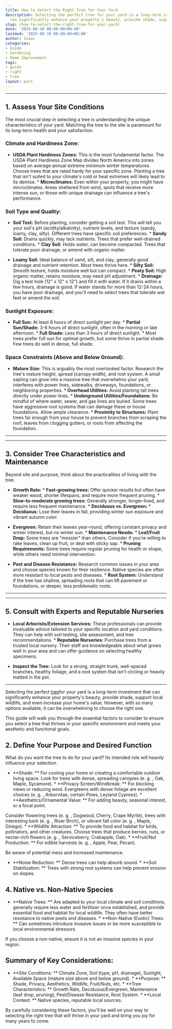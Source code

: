 ```yaml
---
title: How to Select the Right Tree for Your Yard
description: Selecting the perfect tree for your yard is a long-term investment that
  can significantly enhance your property's beauty, provide shade, support local...
slug: /how-to-select-the-right-tree-for-your-yard/
date: '2025-08-10 00:00:00+00:00'
lastmod: '2025-08-10 00:00:00+00:00'
author: Isaac
categories:
- Guide
- Gardening
- Home Improvement
tags:
- guide
- right
- tree
layout: post
---
```

---

## 1. Assess Your Site Conditions
The most crucial step in selecting a tree is understanding the unique characteristics of your yard. Matching the tree to the site is paramount for its long-term health and your satisfaction.

### Climate and Hardiness Zone:

* **USDA Plant Hardiness Zones:** This is the most fundamental factor. The USDA Plant Hardiness Zone Map divides North America into zones based on average annual extreme minimum winter temperatures. Choose trees that are rated hardy for your specific zone. Planting a tree that isn't suited to your climate's cold or heat extremes will likely lead to its demise. * **Microclimates:** Even within your property, you might have microclimates.
Areas sheltered from wind, spots that receive more intense sun, or those with unique drainage can influence a tree's performance.

### Soil Type and Quality:

* **Soil Test:** Before planting, consider getting a soil test. This will tell you your soil's pH (acidity/alkalinity), nutrient levels, and texture (sandy, loamy, clay, silty). Different trees have specific soil preferences. * **Sandy Soil:** Drains quickly, may lack nutrients. Trees that prefer well-drained conditions. * **Clay Soil:** Holds water, can become compacted. Trees that tolerate poor drainage, or amend with organic matter.

* **Loamy Soil:** Ideal balance of sand, silt, and clay; generally good drainage and nutrient retention. Most trees thrive here. * **Silty Soil:** Smooth texture, holds moisture well but can compact. * **Peaty Soil:** High organic matter, retains moisture, may need pH adjustment. * **Drainage:** Dig a test hole (12" x 12" x 12") and fill it with water. If it drains within a few hours, drainage is good.
If water stands for more than 12-24 hours, you have poor drainage, and you'll need to select trees that tolerate wet feet or amend the soil.

### Sunlight Exposure:

* **Full Sun:** At least 6 hours of direct sunlight per day. * **Partial Sun/Shade:** 3-6 hours of direct sunlight, often in the morning or late afternoon. * **Full Shade:** Less than 3 hours of direct sunlight. * Most trees prefer full sun for optimal growth, but some thrive in partial shade. Few trees do well in dense, full shade.

### Space Constraints (Above and Below Ground):

* **Mature Size:** This is arguably the most overlooked factor. Research the tree's mature height, spread (canopy width), and root system. A small sapling can grow into a massive tree that overwhelms your yard, interferes with power lines, sidewalks, driveways, foundations, or neighboring properties. * **Overhead Utilities:** Avoid planting tall trees directly under power lines. * **Underground Utilities/Foundations:** Be mindful of where water, sewer, and gas lines are buried.
Some trees have aggressive root systems that can damage these or house foundations. Allow ample clearance. * **Proximity to Structures:** Plant trees far enough from your house to prevent branches from scraping the roof, leaves from clogging gutters, or roots from affecting the foundation.
---
---

## 3. Consider Tree Characteristics and Maintenance
Beyond site and purpose, think about the practicalities of living with the tree.

* **Growth Rate:** * **Fast-growing trees:** Offer quicker results but often have weaker wood, shorter lifespans, and require more frequent pruning. * **Slow-to-moderate growing trees:** Generally stronger, longer-lived, and require less frequent maintenance. * **Deciduous vs. Evergreen:** * **Deciduous:** Lose their leaves in fall, providing winter sun exposure and vibrant autumn color.

* **Evergreen:** Retain their leaves year-round, offering constant privacy and winter interest, but no winter sun. * **Maintenance Needs:** * **Leaf/Fruit Drop:** Some trees are "messier" than others. Consider if you're willing to rake leaves, clean up fruit, or deal with sticky sap. * **Pruning Requirements:** Some trees require regular pruning for health or shape, while others need minimal intervention.

* **Pest and Disease Resistance:** Research common issues in your area and choose species known for their resilience. Native species are often more resistant to local pests and diseases. * **Root System:** Understand if the tree has shallow, spreading roots that can lift pavement or foundations, or deeper, less problematic roots.
---
---

## 5. Consult with Experts and Reputable Nurseries

* **Local Arborists/Extension Services:** These professionals can provide invaluable advice tailored to your specific location and yard conditions. They can help with soil testing, site assessment, and tree recommendations. * **Reputable Nurseries:** Purchase trees from a trusted local nursery. Their staff are knowledgeable about what grows well in your area and can offer guidance on selecting healthy specimens.

* **Inspect the Tree:** Look for a strong, straight trunk, well-spaced branches, healthy foliage, and a root system that isn't circling or heavily matted in the pot.
---

Selecting the perfect [tree](https://pestpolicy.com/10-trees-to-grow-in-containers/)for your yard is a long-term investment that can significantly enhance your property's beauty, provide shade, support local wildlife, and even increase your home's value. However, with so many options available, it can be overwhelming to choose the right one.

This guide will walk you through the essential factors to consider to ensure you select a tree that thrives in your specific environment and meets your aesthetic and functional goals.

##  2. Define Your Purpose and Desired Function

What do you want the tree to do for your yard? Its intended role will heavily influence your selection.

* **Shade: ** For cooling your home or creating a comfortable outdoor living space. Look for trees with dense, spreading canopies (e. g. , Oak, Maple, Sycamore). * **Privacy Screen/Windbreak: ** For blocking views or reducing wind. Evergreens with dense foliage are excellent choices (e. g. , Arborvitae, certain Pines, Leyland Cypress). * **Aesthetics/Ornamental Value: ** For adding beauty, seasonal interest, or a focal point.

Consider flowering trees (e. g. , Dogwood, Cherry, Crape Myrtle), trees with interesting bark (e. g. , River Birch), or vibrant fall color (e. g. , Maple, Ginkgo). * **Wildlife Attraction: ** To provide food and habitat for birds, pollinators, and other creatures. Choose trees that produce berries, nuts, or nectar-rich flowers (e. g. , Serviceberry, Crabapple, Oak). * **Fruit/Nut Production: ** For edible harvests (e. g. , Apple, Pear, Pecan).

Be aware of potential mess and increased maintenance.

* **Noise Reduction: ** Dense trees can help absorb sound. * **Soil Stabilization: ** Trees with strong root systems can help prevent erosion on slopes.

##  4. Native vs. Non-Native Species

* **Native Trees: ** Are adapted to your local climate and soil conditions, generally require less water and fertilizer once established, and provide essential food and habitat for local wildlife. They often have better resistance to native pests and diseases. * **Non-Native (Exotic) Trees: ** Can sometimes introduce invasive issues or be more susceptible to local environmental stressors.

If you choose a non-native, ensure it is not an invasive species in your region.

##  Summary of Key Considerations:

* **Site Conditions: ** Climate Zone, Soil (type, pH, drainage), Sunlight, Available Space (mature size above and below ground). * **Purpose: ** Shade, Privacy, Aesthetics, Wildlife, Fruit/Nuts, etc. * **Tree Characteristics: ** Growth Rate, Deciduous/Evergreen, Maintenance (leaf drop, pruning), Pest/Disease Resistance, Root System. * **Local Context: ** Native species, reputable local sources.

By carefully considering these factors, you'll be well on your way to selecting the right tree that will thrive in your yard and bring you joy for many years to come.